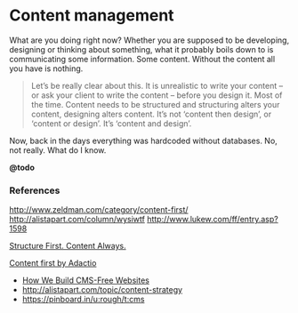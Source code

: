 # Content management

What are you doing right now? Whether you are supposed to be developing, designing or thinking about something, what it probably boils down to is communicating some information. Some content. Without the content all you have is nothing.

> Let’s be really clear about this. It is unrealistic to write your content – or ask your client to write the content – before you design it. Most of the time. Content needs to be structured and structuring alters your content, designing alters content. It’s not ‘content then design’, or ‘content or design’. It’s ‘content and design’.

Now, back in the days everything was hardcoded without databases. No, not really. What do I know.

**@todo**

### References

http://www.zeldman.com/category/content-first/
http://alistapart.com/column/wysiwtf
http://www.lukew.com/ff/entry.asp?1598

[Structure First. Content Always.](http://www.markboulton.co.uk/journal/structure-first-content-always)

[Content first by Adactio](http://adactio.com/journal/4523/)

* [How We Build CMS-Free Websites](http://developmentseed.org/blog/2012/07/27/build-cms-free-websites/)
* http://alistapart.com/topic/content-strategy
* https://pinboard.in/u:rough/t:cms